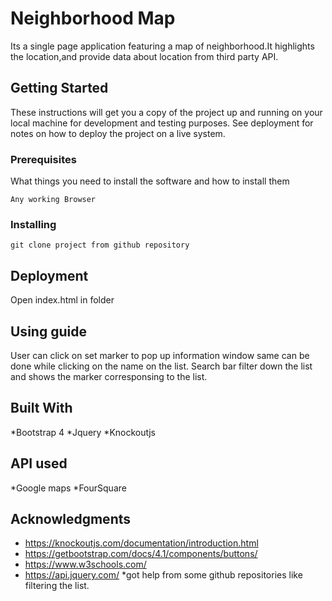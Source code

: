 # Neighborhood Map

Its a single page application featuring a map of neighborhood.It highlights the location,and provide data about location 
from third party API.

## Getting Started

These instructions will get you a copy of the project up and running on your local machine for development and testing purposes. See deployment for notes on how to deploy the project on a live system.

### Prerequisites

What things you need to install the software and how to install them

```
Any working Browser
```

### Installing

```
git clone project from github repository
```


## Deployment

Open index.html in folder

## Using guide

User can click on set marker to pop up information window same can be done while clicking on the name on the list.
Search bar filter down the list and shows the marker corresponsing to the list. 

## Built With

*Bootstrap 4
*Jquery
*Knockoutjs

## API used

*Google maps
*FourSquare


## Acknowledgments

* https://knockoutjs.com/documentation/introduction.html
* https://getbootstrap.com/docs/4.1/components/buttons/
* https://www.w3schools.com/
* https://api.jquery.com/
*got help from some github repositories like filtering the list.